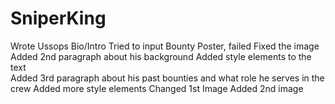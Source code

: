 # SniperKing
Wrote Ussops Bio/Intro
Tried to input Bounty Poster, failed
Fixed the image
Added 2nd paragraph about his background
Added style elements to the text\
Added 3rd paragraph about his past bounties and what role he serves in the crew
Added more style elements
Changed 1st Image
Added 2nd image